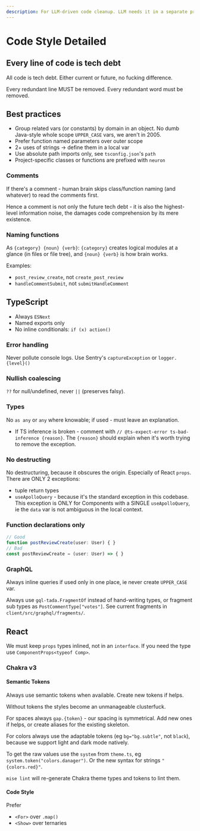 ```yaml
---
description: For LLM-driven code cleanup. LLM needs it in a separate prompt to not impair its problem-solving.
---
```



# Code Style Detailed


## Every line of code is tech debt

All code is tech debt. Either current or future, no fucking difference.

Every redundant line MUST be removed. Every redundant word must be removed.


## Best practices

- Group related vars (or constants) by domain in an object. No dumb Java-style whole scope `UPPER_CASE` vars, we aren't in 2005.
- Prefer function named parameters over outer scope
- 2+ uses of strings → define them in a local var
- Use absolute path imports only, see `tsconfig.json`'s `path`
- Project-specific classes or functions are prefixed with `neuron`

### Comments

If there's a comment - human brain skips class/function naming (and whatever) to read the comments first.

Hence a comment is not only the future tech debt - it is also the highest-level information noise, the damages code comprehension by its mere existence.

### Naming functions

As `{category} {noun} {verb}`: `{category}` creates logical modules at a glance (in files or file tree), and `{noun} {verb}` is how brain works.

Examples:
- `post_review_create`, not `create_post_review`
- `handleCommentSubmit`, not `submitHandleComment`

## TypeScript

- Always `ESNext`
- Named exports only
- No inline conditionals: `if (x) action()`

### Error handling

Never pollute console logs. Use Sentry's `captureException` or `logger.{level}()` 

### Nullish coalescing

`??` for null/undefined, never `||` (preserves falsy).

### Types

No `as any` or `any` where knowable; if used - must leave an explanation.
- If TS inference is broken - comment with `// @ts-expect-error ts-bad-inference {reason}`. The `{reason}` should explain when it's worth trying to remove the exception.

### No destructing

No destructuring, because it obscures the origin. Especially of React `props`. There are ONLY 2 exceptions:
- tuple return types
- `useApolloQuery` - because it's the standard exception in this codebase. This exception is ONLY for Components with a SINGLE `useApolloQuery`, ie the `data` var is not ambiguous in the local context.

### Function declarations only

```ts
// Good
function postReviewCreate(user: User) { }
// Bad
const postReviewCreate = (user: User) => { }
```

### GraphQL

Always inline queries if used only in one place, ie never create `UPPER_CASE` var.

Always use `gql-tada.FragmentOf` instead of hand-writing types, or fragment sub types as `PostCommentType["votes"]`. See current fragments in `client/src/graphql/fragments/`.


## React

We must keep `props` types inlined, not in an `interface`. If you need the type use `ComponentProps<typeof Comp>`.

### Chakra v3

#### Semantic Tokens

Always use semantic tokens when available. Create new tokens if helps.

Without tokens the styles become an unmanageable clusterfuck.

For spaces always `gap.{token}` - our spacing is symmetrical. Add new ones if helps, or create aliases for the existing skeleton.

For colors always use the adaptable tokens (eg `bg="bg.subtle"`, not `black`), because we support light and dark mode natively.

To get the raw values use the `system` from `theme.ts`, eg `system.token("colors.danager")`. Or the new syntax for strings `"{colors.red}"`.

`mise lint` will re-generate Chakra theme types and tokens to lint them.

#### Code Style

Prefer
- `<For>` over `.map()`
- `<Show>` over ternaries
